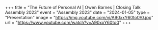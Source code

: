 +++
title = "The Future of Personal AI | Owen Barnes | Closing Talk Assembly 2023"
event = "Assembly 2023"
date = "2024-01-05"
type = "Presentation"
image = "https://img.youtube.com/vi/A90xxY60to0/0.jpg"
url = "https://www.youtube.com/watch?v=A90xxY60to0"
+++